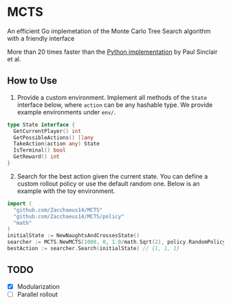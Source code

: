 # MCTS
An efficient Go implemetation of the Monte Carlo Tree Search algorithm with a friendly interface

More than 20 times faster than the [Python implementation](https://github.com/pbsinclair42/MCTS) by Paul Sinclair et al. 

## How to Use

1. Provide a custom environment. Implement all methods of the `State` interface below, where `action` can be any hashable type. We provide example environments under `env/`.

```go
type State interface {
  GetCurrentPlayer() int
  GetPossibleActions() []any
  TakeAction(action any) State
  IsTerminal() bool
  GetReward() int
}
```

2. Search for the best action given the current state. You can define a custom rollout policy or use the default random one. Below is an example with the toy environment.
```go
import (
  "github.com/Zacchaeus14/MCTS"
  "github.com/Zacchaeus14/MCTS/policy"
  "math"
)
initialState := NewNaughtsAndCrossesState()
searcher := MCTS.NewMCTS(1000, 0, 1.0/math.Sqrt(2), policy.RandomPolicy) // limit search time to one second
bestAction := searcher.Search(initialState) // {1, 1, 1}
```

## TODO
- [X] Modularization
- [ ] Parallel rollout
